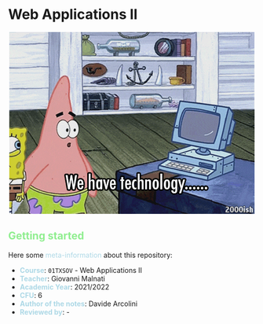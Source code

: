 # Web Applications II
<p align="center">
  <img src="header.gif" alt="animated"/>
</p>

## <span style="color:lightgreen">Getting started</span>

Here some <span style="color:lightblue">meta-information</span> about this repository:
- **<span style="color:lightblue">Course</span>**: `01TXSOV` - Web Applications II
- **<span style="color:lightblue">Teacher</span>**: Giovanni Malnati
- **<span style="color:lightblue">Academic Year</span>**: 2021/2022
- **<span style="color:lightblue">CFU</span>**: 6
- **<span style="color:lightblue">Author of the notes</span>**: Davide Arcolini
- **<span style="color:lightblue">Reviewed by</span>**: -
